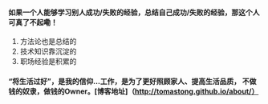 #### 如果一个人能够学习别人成功/失败的经验，总结自己成功/失败的经验，那这个人可真了不起嘞！

 1. 方法论也是总结的 
 2. 技术知识靠沉淀的 
 3. 职场经验是积累的

#### “将生活过好”，是我的信仰...工作，是为了更好照顾家人、提高生活品质， 不做钱的奴隶，做钱的Owner。[博客地址]（http://tomastong.github.io/about/）





 





<!--stackedit_data:
eyJoaXN0b3J5IjpbLTE2MzgxMjg3MTldfQ==
-->